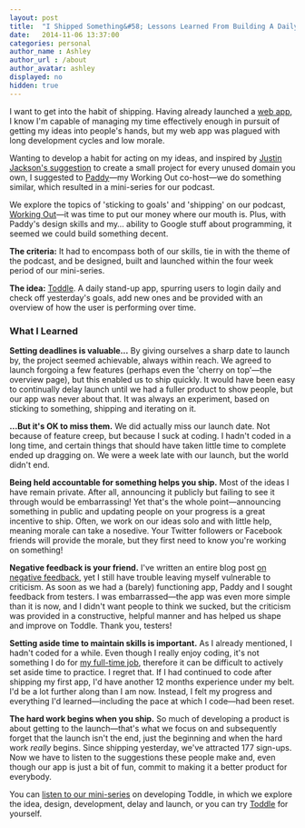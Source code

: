```yaml
---
layout: post
title:  "I Shipped Something&#58; Lessons Learned From Building A Daily Stand-Up App"
date:   2014-11-06 13:37:00
categories: personal
author_name : Ashley
author_url : /about
author_avatar: ashley
displayed: no
hidden: true
---
```


I want to get into the habit of shipping. Having already launched a <a href="http://lodgerapp.co.uk">web app</a>, I know I'm capable of managing my time effectively enough in pursuit of getting my ideas into people's hands, but my web app was plagued with long development cycles and low morale.

Wanting to develop a habit for acting on my ideas, and inspired by <a href="http://justinjackson.ca/makestuff/">Justin Jackson's suggestion</a> to create a small project for every unused domain you own, I suggested to <a href="http://twitter.com/paddydonnelly">Paddy</a>—my Working Out co-host—we do something similar, which resulted in a mini-series for our podcast.

<!--more-->

We explore the topics of 'sticking to goals' and 'shipping' on our podcast, <a href="http://workingoutpodcast.com">Working Out</a>—it was time to put our money where our mouth is. Plus, with Paddy's design skills and my… ability to Google stuff about programming, it seemed we could build something decent.

__The criteria:__ It had to encompass both of our skills, tie in with the theme of the podcast, and be designed, built and launched within the four week period of our mini-series.

__The idea:__ <a href="http://takeatoddle.com">Toddle</a>. A daily stand-up app, spurring users to login daily and check off yesterday's goals, add new ones and be provided with an overview of how the user is performing over time.

<h3>What I Learned</h3>

__Setting deadlines is valuable…__ By giving ourselves a sharp date to launch by, the project seemed achievable, always within reach. We agreed to launch forgoing a few features (perhaps even the 'cherry on top'—the overview page), but this enabled us to ship quickly. It would have been easy to continually delay launch until we had a fuller product to show people, but our app was never about that. It was always an experiment, based on sticking to something, shipping and iterating on it.

__…But it's OK to miss them.__ We did actually miss our launch date. Not because of feature creep, but because I suck at coding. I hadn't coded in a long time, and certain things that should have taken little time to complete ended up dragging on. We were a week late with our launch, but the world didn't end.

__Being held accountable for something helps you ship.__ Most of the ideas I have remain private. After all, announcing it publicly but failing to see it through would be embarrassing! Yet that's the whole point—announcing something in public and updating people on your progress is a great incentive to ship. Often, we work on our ideas solo and with little help, meaning morale can take a nosedive. Your Twitter followers or Facebook friends will provide the morale, but they first need to know you're working on something!

__Negative feedback is your friend.__ I've written an entire blog post <a href="http://insurancebyjack.co.uk/business-and-marketing/2014/09/30/negative-feedback-is-your-friend.html">on negative feedback</a>, yet I still have trouble leaving myself vulnerable to criticism. As soon as we had a (barely) functioning app, Paddy and I sought feedback from testers. I was embarrassed—the app was even more simple than it is now, and I didn't want people to think we sucked, but the criticism was provided in a constructive, helpful manner and has helped us shape and improve on Toddle. Thank you, testers!

__Setting aside time to maintain skills is important.__ As I already mentioned, I hadn't coded for a while. Even though I really enjoy coding, it's not something I do for <a href="http://insurancebyjack.co.uk">my full-time job</a>, therefore it can be difficult to actively set aside time to practice. I regret that. If I had continued to code after shipping my first app, I'd have another 12 months experience under my belt. I'd be a lot further along than I am now. Instead, I felt my progress and everything I'd learned—including the pace at which I code—had been reset.

__The hard work begins when you ship.__ So much of developing a product is about getting to the launch—that's what we focus on and subsequently forget that the launch isn't the end, just the beginning and when the hard work _really_ begins. Since shipping yesterday, we've attracted 177 sign-ups. Now we have to listen to the suggestions these people make and, even though our app is just a bit of fun, commit to making it a better product for everybody.

You can <a href="http://workingoutpodcast.com/">listen to our mini-series</a> on developing Toddle, in which we explore the idea, design, development, delay and launch, or you can try <a href="http://takeatoddle.com">Toddle</a> for yourself.